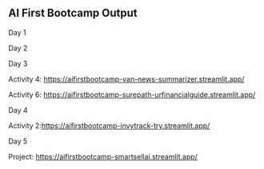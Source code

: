 ## AI First Bootcamp Output

Day 1

Day 2

Day 3

Activity 4: https://aifirstbootcamp-van-news-summarizer.streamlit.app/

Activity 6: https://aifirstbootcamp-surepath-urfinancialguide.streamlit.app/

Day 4

Activity 2:https://aifirstbootcamp-invytrack-try.streamlit.app/

Day 5

Project: https://aifirstbootcamp-smartsellai.streamlit.app/
